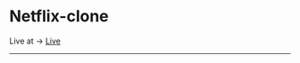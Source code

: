 <h1>Netflix-clone</h1>
Live at ->  <a href="https://golden-dolphin-f31e35.netlify.app/">Live</a>
 <hr/>
 

